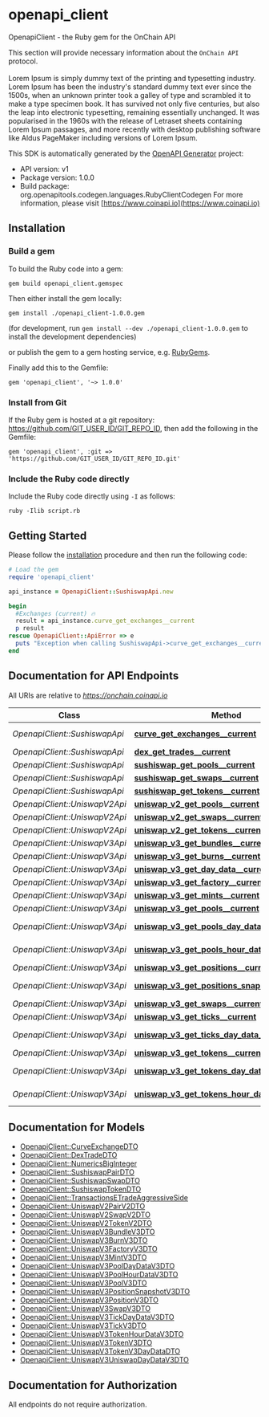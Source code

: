 # openapi_client

OpenapiClient - the Ruby gem for the OnChain API


This section will provide necessary information about the `OnChain API` protocol. 
<br/><br/>
Lorem Ipsum is simply dummy text of the printing and typesetting industry. Lorem Ipsum has been the industry's standard dummy text ever since the 1500s, when an unknown printer took a galley of type and scrambled it to make a type specimen book. It has survived not only five centuries, but also the leap into electronic typesetting, remaining essentially unchanged. It was popularised in the 1960s with the release of Letraset sheets containing Lorem Ipsum passages, and more recently with desktop publishing software like Aldus PageMaker including versions of Lorem Ipsum.        
                    

This SDK is automatically generated by the [OpenAPI Generator](https://openapi-generator.tech) project:

- API version: v1
- Package version: 1.0.0
- Build package: org.openapitools.codegen.languages.RubyClientCodegen
For more information, please visit [https://www.coinapi.io](https://www.coinapi.io)

## Installation

### Build a gem

To build the Ruby code into a gem:

```shell
gem build openapi_client.gemspec
```

Then either install the gem locally:

```shell
gem install ./openapi_client-1.0.0.gem
```

(for development, run `gem install --dev ./openapi_client-1.0.0.gem` to install the development dependencies)

or publish the gem to a gem hosting service, e.g. [RubyGems](https://rubygems.org/).

Finally add this to the Gemfile:

    gem 'openapi_client', '~> 1.0.0'

### Install from Git

If the Ruby gem is hosted at a git repository: https://github.com/GIT_USER_ID/GIT_REPO_ID, then add the following in the Gemfile:

    gem 'openapi_client', :git => 'https://github.com/GIT_USER_ID/GIT_REPO_ID.git'

### Include the Ruby code directly

Include the Ruby code directly using `-I` as follows:

```shell
ruby -Ilib script.rb
```

## Getting Started

Please follow the [installation](#installation) procedure and then run the following code:

```ruby
# Load the gem
require 'openapi_client'

api_instance = OpenapiClient::SushiswapApi.new

begin
  #Exchanges (current) 🔥
  result = api_instance.curve_get_exchanges__current
  p result
rescue OpenapiClient::ApiError => e
  puts "Exception when calling SushiswapApi->curve_get_exchanges__current: #{e}"
end

```

## Documentation for API Endpoints

All URIs are relative to *https://onchain.coinapi.io*

Class | Method | HTTP request | Description
------------ | ------------- | ------------- | -------------
*OpenapiClient::SushiswapApi* | [**curve_get_exchanges__current**](docs/SushiswapApi.md#curve_get_exchanges__current) | **GET** /dapps/sushiswap/exchanges/current | Exchanges (current) 🔥
*OpenapiClient::SushiswapApi* | [**dex_get_trades__current**](docs/SushiswapApi.md#dex_get_trades__current) | **GET** /dapps/sushiswap/trades/current | Trades (current) 🔥
*OpenapiClient::SushiswapApi* | [**sushiswap_get_pools__current**](docs/SushiswapApi.md#sushiswap_get_pools__current) | **GET** /dapps/sushiswap/pools/current | Pools (current) 🔥
*OpenapiClient::SushiswapApi* | [**sushiswap_get_swaps__current**](docs/SushiswapApi.md#sushiswap_get_swaps__current) | **GET** /dapps/sushiswap/swaps/current | Swaps (current) 🔥
*OpenapiClient::SushiswapApi* | [**sushiswap_get_tokens__current**](docs/SushiswapApi.md#sushiswap_get_tokens__current) | **GET** /dapps/sushiswap/tokens/current | Tokens (current) 🔥
*OpenapiClient::UniswapV2Api* | [**uniswap_v2_get_pools__current**](docs/UniswapV2Api.md#uniswap_v2_get_pools__current) | **GET** /dapps/uniswapv2/pools/current | Pools (current) 🔥
*OpenapiClient::UniswapV2Api* | [**uniswap_v2_get_swaps__current**](docs/UniswapV2Api.md#uniswap_v2_get_swaps__current) | **GET** /dapps/uniswapv2/swaps/current | Swaps (current) 🔥
*OpenapiClient::UniswapV2Api* | [**uniswap_v2_get_tokens__current**](docs/UniswapV2Api.md#uniswap_v2_get_tokens__current) | **GET** /dapps/uniswapv2/tokens/current | Tokens (current) 🔥
*OpenapiClient::UniswapV3Api* | [**uniswap_v3_get_bundles__current**](docs/UniswapV3Api.md#uniswap_v3_get_bundles__current) | **GET** /dapps/uniswapv3/bundles/current | Bundles (current)
*OpenapiClient::UniswapV3Api* | [**uniswap_v3_get_burns__current**](docs/UniswapV3Api.md#uniswap_v3_get_burns__current) | **GET** /dapps/uniswapv3/burns/current | Burns (current)
*OpenapiClient::UniswapV3Api* | [**uniswap_v3_get_day_data__current**](docs/UniswapV3Api.md#uniswap_v3_get_day_data__current) | **GET** /dapps/uniswapv3/dayData/current | DayData (current)
*OpenapiClient::UniswapV3Api* | [**uniswap_v3_get_factory__current**](docs/UniswapV3Api.md#uniswap_v3_get_factory__current) | **GET** /dapps/uniswapv3/factory/current | Factory (current)
*OpenapiClient::UniswapV3Api* | [**uniswap_v3_get_mints__current**](docs/UniswapV3Api.md#uniswap_v3_get_mints__current) | **GET** /dapps/uniswapv3/mints/current | Mints (current)
*OpenapiClient::UniswapV3Api* | [**uniswap_v3_get_pools__current**](docs/UniswapV3Api.md#uniswap_v3_get_pools__current) | **GET** /dapps/uniswapv3/pools/current | Pools (current) 🔥
*OpenapiClient::UniswapV3Api* | [**uniswap_v3_get_pools_day_data__current**](docs/UniswapV3Api.md#uniswap_v3_get_pools_day_data__current) | **GET** /dapps/uniswapv3/poolsDayData/current | PoolsDayData (current)
*OpenapiClient::UniswapV3Api* | [**uniswap_v3_get_pools_hour_data__current**](docs/UniswapV3Api.md#uniswap_v3_get_pools_hour_data__current) | **GET** /dapps/uniswapv3/poolsHourData/current | PoolsHourData (current)
*OpenapiClient::UniswapV3Api* | [**uniswap_v3_get_positions__current**](docs/UniswapV3Api.md#uniswap_v3_get_positions__current) | **GET** /dapps/uniswapv3/positions/current | Positions (current)
*OpenapiClient::UniswapV3Api* | [**uniswap_v3_get_positions_snapshots__current**](docs/UniswapV3Api.md#uniswap_v3_get_positions_snapshots__current) | **GET** /dapps/uniswapv3/positionSnapshots/current | PositionsSnapshots (current)
*OpenapiClient::UniswapV3Api* | [**uniswap_v3_get_swaps__current**](docs/UniswapV3Api.md#uniswap_v3_get_swaps__current) | **GET** /dapps/uniswapv3/swaps/current | Swaps (current) 🔥
*OpenapiClient::UniswapV3Api* | [**uniswap_v3_get_ticks__current**](docs/UniswapV3Api.md#uniswap_v3_get_ticks__current) | **GET** /dapps/uniswapv3/ticks/current | Ticks (current)
*OpenapiClient::UniswapV3Api* | [**uniswap_v3_get_ticks_day_data__current**](docs/UniswapV3Api.md#uniswap_v3_get_ticks_day_data__current) | **GET** /dapps/uniswapv3/ticksDayData/current | TicksDayData (current)
*OpenapiClient::UniswapV3Api* | [**uniswap_v3_get_tokens__current**](docs/UniswapV3Api.md#uniswap_v3_get_tokens__current) | **GET** /dapps/uniswapv3/tokens/current | Tokens (current) 🔥
*OpenapiClient::UniswapV3Api* | [**uniswap_v3_get_tokens_day_data__current**](docs/UniswapV3Api.md#uniswap_v3_get_tokens_day_data__current) | **GET** /dapps/uniswapv3/tokensDayData/current | TokensDayData (current)
*OpenapiClient::UniswapV3Api* | [**uniswap_v3_get_tokens_hour_data__current**](docs/UniswapV3Api.md#uniswap_v3_get_tokens_hour_data__current) | **GET** /dapps/uniswapv3/tokensHourData/current | TokensHourData (current)


## Documentation for Models

 - [OpenapiClient::CurveExchangeDTO](docs/CurveExchangeDTO.md)
 - [OpenapiClient::DexTradeDTO](docs/DexTradeDTO.md)
 - [OpenapiClient::NumericsBigInteger](docs/NumericsBigInteger.md)
 - [OpenapiClient::SushiswapPairDTO](docs/SushiswapPairDTO.md)
 - [OpenapiClient::SushiswapSwapDTO](docs/SushiswapSwapDTO.md)
 - [OpenapiClient::SushiswapTokenDTO](docs/SushiswapTokenDTO.md)
 - [OpenapiClient::TransactionsETradeAggressiveSide](docs/TransactionsETradeAggressiveSide.md)
 - [OpenapiClient::UniswapV2PairV2DTO](docs/UniswapV2PairV2DTO.md)
 - [OpenapiClient::UniswapV2SwapV2DTO](docs/UniswapV2SwapV2DTO.md)
 - [OpenapiClient::UniswapV2TokenV2DTO](docs/UniswapV2TokenV2DTO.md)
 - [OpenapiClient::UniswapV3BundleV3DTO](docs/UniswapV3BundleV3DTO.md)
 - [OpenapiClient::UniswapV3BurnV3DTO](docs/UniswapV3BurnV3DTO.md)
 - [OpenapiClient::UniswapV3FactoryV3DTO](docs/UniswapV3FactoryV3DTO.md)
 - [OpenapiClient::UniswapV3MintV3DTO](docs/UniswapV3MintV3DTO.md)
 - [OpenapiClient::UniswapV3PoolDayDataV3DTO](docs/UniswapV3PoolDayDataV3DTO.md)
 - [OpenapiClient::UniswapV3PoolHourDataV3DTO](docs/UniswapV3PoolHourDataV3DTO.md)
 - [OpenapiClient::UniswapV3PoolV3DTO](docs/UniswapV3PoolV3DTO.md)
 - [OpenapiClient::UniswapV3PositionSnapshotV3DTO](docs/UniswapV3PositionSnapshotV3DTO.md)
 - [OpenapiClient::UniswapV3PositionV3DTO](docs/UniswapV3PositionV3DTO.md)
 - [OpenapiClient::UniswapV3SwapV3DTO](docs/UniswapV3SwapV3DTO.md)
 - [OpenapiClient::UniswapV3TickDayDataV3DTO](docs/UniswapV3TickDayDataV3DTO.md)
 - [OpenapiClient::UniswapV3TickV3DTO](docs/UniswapV3TickV3DTO.md)
 - [OpenapiClient::UniswapV3TokenHourDataV3DTO](docs/UniswapV3TokenHourDataV3DTO.md)
 - [OpenapiClient::UniswapV3TokenV3DTO](docs/UniswapV3TokenV3DTO.md)
 - [OpenapiClient::UniswapV3TokenV3DayDataDTO](docs/UniswapV3TokenV3DayDataDTO.md)
 - [OpenapiClient::UniswapV3UniswapDayDataV3DTO](docs/UniswapV3UniswapDayDataV3DTO.md)


## Documentation for Authorization

 All endpoints do not require authorization.

